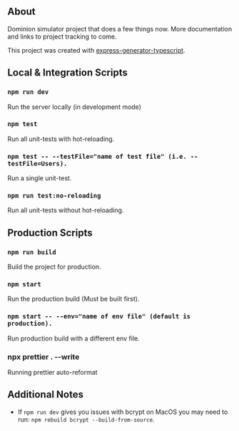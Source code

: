 ## About

Dominion simulator project that does a few things now. More documentation and links to project tracking to come.

This project was created with [express-generator-typescript](https://github.com/seanpmaxwell/express-generator-typescript).

## Local & Integration Scripts

### `npm run dev`

Run the server locally (in development mode)

### `npm test`

Run all unit-tests with hot-reloading.

### `npm test -- --testFile="name of test file" (i.e. --testFile=Users).`

Run a single unit-test.

### `npm run test:no-reloading`

Run all unit-tests without hot-reloading.

## Production Scripts

### `npm run build`

Build the project for production.

### `npm start`

Run the production build (Must be built first).

### `npm start -- --env="name of env file" (default is production).`

Run production build with a different env file.

### npx prettier . --write

Running prettier auto-reformat

## Additional Notes

- If `npm run dev` gives you issues with bcrypt on MacOS you may need to run: `npm rebuild bcrypt --build-from-source`.
